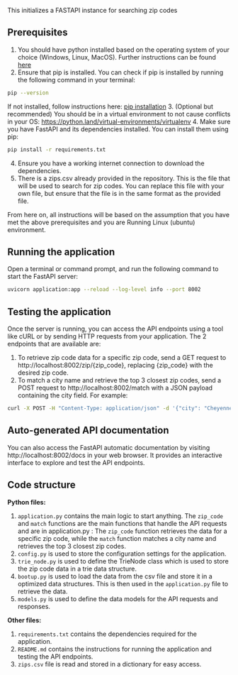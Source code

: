 This initializes a FASTAPI instance for searching zip codes

## Prerequisites

1. You should have python installed based on the operating system of your choice (Windows, Linux, MacOS). Further instructions can be found [here](https://www.python.org/downloads/)
2. Ensure that pip is installed. You can check if pip is installed by running the following command in your terminal:
```bash
pip --version
```
If not installed, follow instructions here: [pip installation](https://pip.pypa.io/en/stable/installation/)
3. (Optional but recommended) You should be in a virtual environment to not cause conflicts in your OS: https://python.land/virtual-environments/virtualenv
4. Make sure you have FastAPI and its dependencies installed. You can install them using pip:
```bash
pip install -r requirements.txt
```
4. Ensure you have a working internet connection to download the dependencies.
5. There is a zips.csv already provided in the repository. This is the file that will be used to search for zip codes. You can replace this file with your own file, but ensure that the file is in the same format as the provided file.

From here on, all instructions will be based on the assumption that you have met the above prerequisites and you are Running Linux (ubuntu) environment.

## Running the application

Open a terminal or command prompt, and run the following command to start the FastAPI server:
```bash
uvicorn application:app --reload --log-level info --port 8002
```

## Testing the application

Once the server is running, you can access the API endpoints using a tool like cURL or by sending HTTP requests from your application.
The 2 endpoints that are available are:
1. To retrieve zip code data for a specific zip code, send a GET request to http://localhost:8002/zip/{zip_code}, replacing {zip_code} with the desired zip code.
2. To match a city name and retrieve the top 3 closest zip codes, send a POST request to http://localhost:8002/match with a JSON payload containing the city field. For example:
```bash
curl -X POST -H "Content-Type: application/json" -d '{"city": "Cheyenne"}' http://localhost:8002/match
```

## Auto-generated API documentation

You can also access the FastAPI automatic documentation by visiting http://localhost:8002/docs in your web browser. It provides an interactive interface to explore and test the API endpoints.

## Code structure
**Python files:**
1. `application.py` contains the main logic to start anything. The `zip_code` and `match` functions are the main functions that handle the API requests and are in application.py : The `zip_code` function retrieves the data for a specific zip code, while the `match` function matches a city name and retrieves the top 3 closest zip codes.
3. `config.py` is used to store the configuration settings for the application.
4. `trie_node.py` is used to define the TrieNode class which is used to store the zip code data in a trie data structure.
5. `bootup.py` is used to load the data from the csv file and store it in a optimized data structures. This is then used in the `application.py` file to retrieve the data.
6. `models.py` is used to define the data models for the API requests and responses.

**Other files:**
1. `requirements.txt` contains the dependencies required for the application.
2. `README.md` contains the instructions for running the application and testing the API endpoints. 
3. `zips.csv` file is read and stored in a dictionary for easy access. 
